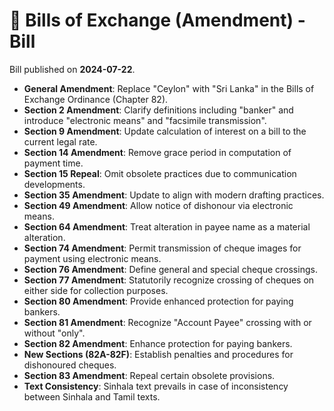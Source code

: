 # 📄  Bills of Exchange (Amendment) - Bill

Bill published on **2024-07-22**.

- **General Amendment**: Replace "Ceylon" with "Sri Lanka" in the Bills of Exchange Ordinance (Chapter 82).
- **Section 2 Amendment**: Clarify definitions including "banker" and introduce "electronic means" and "facsimile transmission".
- **Section 9 Amendment**: Update calculation of interest on a bill to the current legal rate.
- **Section 14 Amendment**: Remove grace period in computation of payment time.
- **Section 15 Repeal**: Omit obsolete practices due to communication developments.
- **Section 35 Amendment**: Update to align with modern drafting practices.
- **Section 49 Amendment**: Allow notice of dishonour via electronic means.
- **Section 64 Amendment**: Treat alteration in payee name as a material alteration.
- **Section 74 Amendment**: Permit transmission of cheque images for payment using electronic means.
- **Section 76 Amendment**: Define general and special cheque crossings.
- **Section 77 Amendment**: Statutorily recognize crossing of cheques on either side for collection purposes.
- **Section 80 Amendment**: Provide enhanced protection for paying bankers.
- **Section 81 Amendment**: Recognize "Account Payee" crossing with or without "only".
- **Section 82 Amendment**: Enhance protection for paying bankers.
- **New Sections (82A-82F)**: Establish penalties and procedures for dishonoured cheques.
- **Section 83 Amendment**: Repeal certain obsolete provisions.
- **Text Consistency**: Sinhala text prevails in case of inconsistency between Sinhala and Tamil texts.
